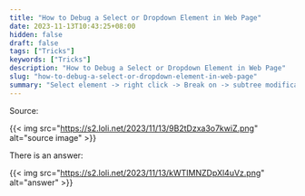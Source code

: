 ```yaml
---
title: "How to Debug a Select or Dropdown Element in Web Page"
date: 2023-11-13T10:43:25+08:00
hidden: false
draft: false
tags: ["Tricks"]
keywords: ["Tricks"]
description: "How to Debug a Select or Dropdown Element in Web Page"
slug: "how-to-debug-a-select-or-dropdown-element-in-web-page"
summary: "Select element -> right click -> Break on -> subtree modifications"
---
```


Source:

{{< img src="https://s2.loli.net/2023/11/13/9B2tDzxa3o7kwiZ.png" alt="source image" >}}

There is an answer:

{{< img src="https://s2.loli.net/2023/11/13/kWTIMNZDpXl4uVz.png" alt="answer" >}}